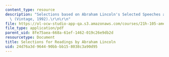 ```yaml
---
content_type: resource
description: "Selections based on Abraham Lincoln's Selected Speeches and Writings\
  \ (Vintage, 1992).\r\n\r\n"
file: https://ol-ocw-studio-app-qa.s3.amazonaws.com/courses/21h-105-american-classics-fall-2002/24d76a3d964490bbbb158038c3a90d95_am_classics_linadings_10_02.pdf
file_type: application/pdf
parent_uid: 8fe75aea-668a-61ef-1462-019c26e9db2d
resourcetype: Document
title: Selections for Readings by Abraham Lincoln
uid: 24d76a3d-9644-90bb-bb15-8038c3a90d95
---
```

